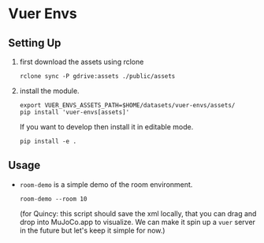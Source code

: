 # Vuer Envs

## Setting Up

1. first download the assets using rclone
    ```shell
    rclone sync -P gdrive:assets ./public/assets
    ```
2. install the module. 
    ```shell
    export VUER_ENVS_ASSETS_PATH=$HOME/datasets/vuer-envs/assets/
    pip install 'vuer-envs[assets]'
    ```
   
    If you want to develop then install it in editable mode.
    ```shell
    pip install -e .
    ```
   
## Usage

- `room-demo` is a simple demo of the room environment.
    ```shell
    room-demo --room 10
    ```
  (for Quincy: this script should save the xml locally, that you can drag and drop into MuJoCo.app to visualize. We can make it spin up a `vuer` server in the future but let's keep it simple for now.)
   
## 